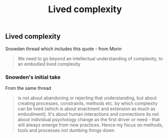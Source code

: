 ﻿---
backlinks:
- title: Distribution
  url: /memex/sense/Distribution/distribution.html
title: '# Lived complexity'
---
## Lived complexity

Snowden thread which includes this quote - from Morin
> We need to go beyond an intellectual understanding of complexity, to an embodied lived complexity

### Snowden's initial take

From the same thread
>  is not about abandoning or rejecting that understanding, but about creating processes, constraints, methods etc. by which complexity can be lived (which is about enactment and extension as much as embodiment). It's about human interactions and connections its not about individual psychology change as the first driver or need - that will always emerge from new practices. Hence my focus on methods, tools and processes not dumbing things down